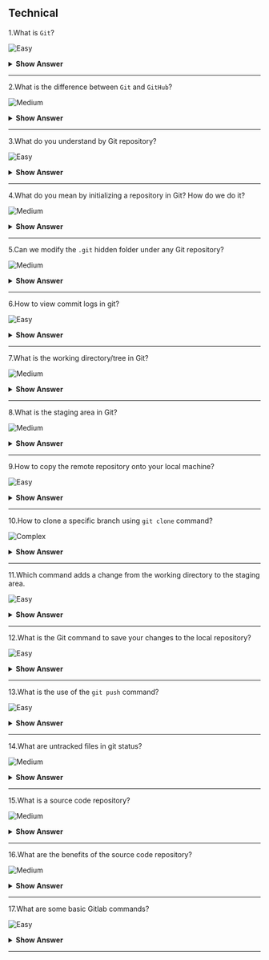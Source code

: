 ## Technical

1.What is `Git`?

![Easy](https://raw.githubusercontent.com/revaturelabs/interviewquestions/aef8eff919a3b083089641381ed9a9101ed21fba/ComplexityTags/simple%20(2).svg)

<details markdown="1"> <summary> <b> Show Answer </b> </summary>

<blockquote markdown="1"> 
    
- `Git` is a very famous tool which facilitates source code management in software development.
- We can track changes in computer files (versions) using `Git`.
- Using git can track the progress of a project over time as well as coordinate work among team developers.
</blockquote  markdown="1"> 

</details markdown="1">

---
2.What is the difference between `Git` and `GitHub`?

![Medium](https://raw.githubusercontent.com/revaturelabs/interviewquestions/aef8eff919a3b083089641381ed9a9101ed21fba/ComplexityTags/Medium%20(2).svg)

<details markdown="1"> <summary> <b> Show Answer </b> </summary>

<blockquote markdown="1"> 
    
- `Git` is a version control tool, used to manage the history of changes performed to source code.
- Whereas `GitHub` is a web application that provides service to host source code, commonly referred to as Git repository.
- `GitHub` provides all of the distributed version control and `source code management (SCM)` functionalities of Git, along with a few of its features.
  
</blockquote  markdown="1"> 
    
</details markdown="1">

---
3.What do you understand by Git repository?

![Easy](https://raw.githubusercontent.com/revaturelabs/interviewquestions/aef8eff919a3b083089641381ed9a9101ed21fba/ComplexityTags/simple%20(2).svg)

<details markdown="1"> <summary> <b> Show Answer </b> </summary>

<blockquote markdown="1"> 
    
- Git repository refers to a folder/location where all the Git files are stored.
- These files can either be stored on the local repository or the remote repository.
- The local repository is the folder inside your system where you will find one hidden folder named `.git` 

</blockquote  markdown="1"> 

</details markdown="1">

---

4.What do you mean by initializing a repository in Git? How do we do it?

![Medium](https://raw.githubusercontent.com/revaturelabs/interviewquestions/aef8eff919a3b083089641381ed9a9101ed21fba/ComplexityTags/Medium%20(2).svg)

<details markdown="1"> <summary> <b> Show Answer </b> </summary>

<blockquote markdown="1"> 
    
- Usually, when a new project is created, developers first initialize the local repository using `Git` on their system.
- Initializing a repository in Git means creating a directory that will start tracking the changes to your files or source code.
- To do this, we first create a simple empty directory for our application and execute the below command using Git-

```
git init
```

- After the above command, a hidden `.git` folder will appear in the directory.
</blockquote  markdown="1"> 

</details markdown="1">

---

5.Can we modify the `.git` hidden folder under any Git repository?

![Medium](https://raw.githubusercontent.com/revaturelabs/interviewquestions/aef8eff919a3b083089641381ed9a9101ed21fba/ComplexityTags/Medium%20(2).svg)

<details markdown="1"> <summary> <b> Show Answer </b> </summary>

<blockquote markdown="1"> 
    
- Ideally, the contents of the  .git folder are modified by the `git` command, we are not supposed to tamper with any files manually.
- The .git folder contains all information that is necessary for the project and all information relating to commits, remote repository address, etc.
- It also contains a log that stores the commit history and helps to roll back to the desired version of the code.
</blockquote  markdown="1"> 

</details markdown="1">

---

6.How to view commit logs in git?

![Easy](https://raw.githubusercontent.com/revaturelabs/interviewquestions/aef8eff919a3b083089641381ed9a9101ed21fba/ComplexityTags/simple%20(2).svg)

<details markdown="1"> <summary> <b> Show Answer </b> </summary>

<blockquote markdown="1"> 
    
- Git repository holds all of the commits (snapshots of all your files at a point in time) that have been made.
- We can access the commit history with the below command.

```
git log
```

</blockquote  markdown="1"> 

</details markdown="1">

---

7.What is the working directory/tree in Git?

![Medium](https://raw.githubusercontent.com/revaturelabs/interviewquestions/aef8eff919a3b083089641381ed9a9101ed21fba/ComplexityTags/Medium%20(2).svg)

<details markdown="1"> <summary> <b> Show Answer </b> </summary>

<blockquote markdown="1"> 
    
- The project files that we are currently working on are called working trees,or working directory
- We can think of a working tree as a file system where you can view and modify files.
  
</blockquote  markdown="1"> 

</details markdown="1">

---

8.What is the staging area in Git?

![Medium](https://raw.githubusercontent.com/revaturelabs/interviewquestions/aef8eff919a3b083089641381ed9a9101ed21fba/ComplexityTags/Medium%20(2).svg)

<details markdown="1"> <summary> <b> Show Answer </b> </summary>

<blockquote markdown="1"> 
    
- The staging area also called an index, is where commits are prepared.
- The index compares the files in the working tree to the files in the repo.
- When you make a change in the working tree, the index marks the file as modified before it is committed.
  
</blockquote  markdown="1"> 

</details markdown="1">

---

9.How to copy the remote repository onto your local machine?

![Easy](https://raw.githubusercontent.com/revaturelabs/interviewquestions/aef8eff919a3b083089641381ed9a9101ed21fba/ComplexityTags/simple%20(2).svg)

<details markdown="1"> <summary> <b> Show Answer </b> </summary>

<blockquote markdown="1"> 
    
- We can copy a remote repository onto your local machine using the below command

```
git clone '<remote-repository-url>'
```

-  Above command will automatically set up a local master/main branch that tracks the remote master/main branch it was cloned from.
</blockquote  markdown="1"> 

</details markdown="1">

---

10.How to clone a specific branch using `git clone` command?

![Complex](https://raw.githubusercontent.com/revaturelabs/interviewquestions/aef8eff919a3b083089641381ed9a9101ed21fba/ComplexityTags/Complex%20(2).svg)

<details markdown="1"> <summary> <b> Show Answer </b> </summary>

<blockquote markdown="1"> 
    
- To clone lets say feature branch named `feature/audit` from the GitHub remote repository we can use the below command-

```bash
git clone -b feature/audit --single-branch 'https://<github-username>@github.com/my-organization/my-project.git'
```

</blockquote  markdown="1"> 

</details markdown="1">

---

11.Which command adds a change from the working directory to the staging area.

![Easy](https://raw.githubusercontent.com/revaturelabs/interviewquestions/aef8eff919a3b083089641381ed9a9101ed21fba/ComplexityTags/simple%20(2).svg)

<details markdown="1"> <summary> <b> Show Answer </b> </summary>

<blockquote markdown="1"> 
    
- The `git add` command adds a change in the working directory to the staging area.
- We tell Git that we want to include updates to a particular file in the next commit.

```
git add -A 
or 
git add --all
```

-  Above command stages all (new, modified, deleted) files
</blockquote  markdown="1"> 

</details markdown="1">

---

12.What is the Git command to save your changes to the local repository?

![Easy](https://raw.githubusercontent.com/revaturelabs/interviewquestions/aef8eff919a3b083089641381ed9a9101ed21fba/ComplexityTags/simple%20(2).svg)

<details markdown="1"> <summary> <b> Show Answer </b> </summary>

<blockquote markdown="1"> 
    
- The `git commit` command is used to save your changes to the local repository.
- We need to ensure that we use the `git add` command to mark the desired changes for inclusion.

```
git commit -m "Added first commit"
```

-  In the above command, we specify the message for the commit.

</blockquote  markdown="1"> 
</details markdown="1">

---

13.What is the use of the `git push` command?

![Easy](https://raw.githubusercontent.com/revaturelabs/interviewquestions/aef8eff919a3b083089641381ed9a9101ed21fba/ComplexityTags/simple%20(2).svg)

<details markdown="1"> <summary> <b> Show Answer </b> </summary>

<blockquote markdown="1"> 
    
- The `git push` command is used to upload local repository content to a remote repository.
- Using this command we transfer commits from your local repository to a remote repo.

```
git push 
```

</blockquote  markdown="1"> 
</details markdown="1">

---

14.What are untracked files in git status?

![Medium](https://raw.githubusercontent.com/revaturelabs/interviewquestions/aef8eff919a3b083089641381ed9a9101ed21fba/ComplexityTags/Medium%20(2).svg)

<details markdown="1"> <summary> <b> Show Answer </b> </summary>

<blockquote markdown="1"> 
    
- Untracked files are files that have been created within your repo's working directory but have not yet been added to the repository's tracking index using the `git add command.
  
</blockquote  markdown="1"> 

</details markdown="1">

---

15.What is a source code repository?

![Medium](https://raw.githubusercontent.com/revaturelabs/interviewquestions/aef8eff919a3b083089641381ed9a9101ed21fba/ComplexityTags/Medium%20(2).svg)

<details markdown="1"> <summary> <b> Show Answer </b> </summary>

<blockquote markdown="1"> 

A source-code repository is an archive with the code as well as the hosting facility for these software archives, where you can also have the project’s technical documentation, web pages, snippets, patches, etc.which can be accessed publicly (open-source) or privately.

</blockquote  markdown="1">

</details markdown="1">

---

16.What are the benefits of the source code repository?

![Medium](https://raw.githubusercontent.com/revaturelabs/interviewquestions/aef8eff919a3b083089641381ed9a9101ed21fba/ComplexityTags/Medium%20(2).svg)

<details markdown="1"> <summary> <b> Show Answer </b> </summary>

<blockquote markdown="1"> 


Using a source code repository has many potential benefits for an organization, including:

- **Concurrent Development:** Repositories usually allow multiple developers to make edits to different parts of the same program simultaneously.Developers can then merge their changes back into the main program.
- **Increased Transparency:** Most source code repositories require a developer to check out, edit, and then check back in the part of the program he or she was editing.The repository records which developer made changes and when, resulting in a log of updates made to the program over time.
- **Version Control:** When developers make enough changes to a program stored in a source code repository, they can designate the updated program as a new “version” of the software.A repository also stores previous versions of a program, a feature that allows companies to restore a previous version if, for example, an update introduces a harmful bug.

</blockquote  markdown="1">

</details markdown="1">

---

17.What are some basic Gitlab commands?

![Easy](https://raw.githubusercontent.com/revaturelabs/interviewquestions/aef8eff919a3b083089641381ed9a9101ed21fba/ComplexityTags/simple%20(2).svg)

<details markdown="1"> <summary> <b> Show Answer </b> </summary>

<blockquote markdown="1"> 

1.Git init
2.Git add
3.Git commit
4.Git status
5.Git config
6.Git branch
7.Git checkout
8.Git merge

</blockquote  markdown="1">

</details markdown="1">

---
